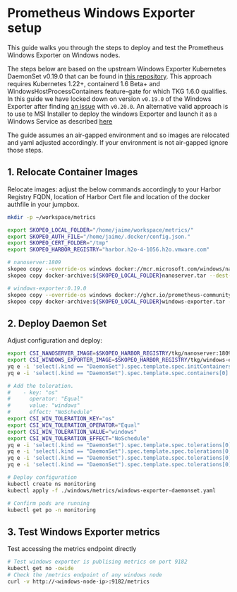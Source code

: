 # Prometheus Windows Exporter setup

This guide walks you through the steps to deploy and test the Prometheus Windows Exporter on Windows nodes.

The steps below are based on the upstream Windows Exporter Kubernetes DaemonSet v0.19.0 that can be found in [this repository](https://github.com/prometheus-community/windows_exporter/tree/v0.19.0/kubernetes). This approach requires Kubernetes 1.22+, containerd 1.6 Beta+ and WindowsHostProcessContainers feature-gate for which TKG 1.6.0 qualifies. In this guide we have locked down on version `v0.19.0` of the Windows Exporter after finding [an issue](https://github.com/prometheus-community/windows_exporter/issues/1092) with `v0.20.0`.
An alternative valid approach is to use te MSI Installer to deploy the windows Exporter and launch it as a Windows Service as described [here](https://github.com/prometheus-community/windows_exporter/tree/master#installation)

The guide assumes an air-gapped environment and so images are relocated and yaml adjusted accordingly. If  your environment is not air-gapped ignore those steps.

## 1. Relocate Container Images

Relocate images: adjust the below commands accordingly to your Harbor Registry FQDN, location of Harbor Cert file and location of the docker authfile in your jumpbox.
```bash
mkdir -p ~/workspace/metrics

export SKOPEO_LOCAL_FOLDER="/home/jaime/workspace/metrics/"
export SKOPEO_AUTH_FILE="/home/jaime/.docker/config.json."
export SKOPEO_CERT_FOLDER="/tmp"
export SKOPEO_HARBOR_REGISTRY="harbor.h2o-4-1056.h2o.vmware.com"

# nanoserver:1809
skopeo copy --override-os windows docker://mcr.microsoft.com/windows/nanoserver:1809 docker-archive:${SKOPEO_LOCAL_FOLDER}nanoserver.tar
skopeo copy docker-archive:${SKOPEO_LOCAL_FOLDER}nanoserver.tar --dest-cert-dir=${SKOPEO_CERT_FOLDER} --dest-authfile=${SKOPEO_AUTH_FILE} docker://${SKOPEO_HARBOR_REGISTRY}/tkg/nanoserver:1809

# windows-exporter:0.19.0
skopeo copy --override-os windows docker://ghcr.io/prometheus-community/windows-exporter:0.19.0 docker-archive:${SKOPEO_LOCAL_FOLDER}windows-exporter.tar
skopeo copy docker-archive:${SKOPEO_LOCAL_FOLDER}windows-exporter.tar --dest-cert-dir=${SKOPEO_CERT_FOLDER} --dest-authfile=${SKOPEO_AUTH_FILE} docker://${SKOPEO_HARBOR_REGISTRY}/tkg/windows-exporter:0.19.0 
```

## 2. Deploy Daemon Set

Adjust configuration and deploy:
```bash
export CSI_NANOSERVER_IMAGE=$SKOPEO_HARBOR_REGISTRY/tkg/nanoserver:1809
export CSI_WINDOWS_EXPORTER_IMAGE=$SKOPEO_HARBOR_REGISTRY/tkg/windows-exporter:0.19.0
yq e -i 'select(.kind == "DaemonSet").spec.template.spec.initContainers[0].image = strenv(CSI_NANOSERVER_IMAGE)' ./windows/metrics/windows-exporter-daemonset.yaml
yq e -i 'select(.kind == "DaemonSet").spec.template.spec.containers[0].image = strenv(CSI_WINDOWS_EXPORTER_IMAGE)' ./windows/metrics/windows-exporter-daemonset.yaml

# Add the toleration.
#    - key: "os"
#      operator: "Equal"
#      value: "windows"
#      effect: "NoSchedule"
export CSI_WIN_TOLERATION_KEY="os"
export CSI_WIN_TOLERATION_OPERATOR="Equal"
export CSI_WIN_TOLERATION_VALUE="windows"
export CSI_WIN_TOLERATION_EFFECT="NoSchedule"
yq e -i 'select(.kind == "DaemonSet").spec.template.spec.tolerations[0].key = strenv(CSI_WIN_TOLERATION_KEY)' ./windows/metrics/windows-exporter-daemonset.yaml
yq e -i 'select(.kind == "DaemonSet").spec.template.spec.tolerations[0].operator = strenv(CSI_WIN_TOLERATION_OPERATOR)' ./windows/metrics/windows-exporter-daemonset.yaml
yq e -i 'select(.kind == "DaemonSet").spec.template.spec.tolerations[0].value = strenv(CSI_WIN_TOLERATION_VALUE)' ./windows/metrics/windows-exporter-daemonset.yaml
yq e -i 'select(.kind == "DaemonSet").spec.template.spec.tolerations[0].effect = strenv(CSI_WIN_TOLERATION_EFFECT)' ./windows/metrics/windows-exporter-daemonset.yaml

# Deploy configuration
kubectl create ns monitoring
kubectl apply -f ./windows/metrics/windows-exporter-daemonset.yaml

# Confirm pods are running
kubectl get po -n monitoring
```

## 3. Test Windows Exporter metrics

Test accessing the metrics endpoint directly
```bash
# Test windows exporter is publising metrics on port 9182
kubectl get no -owide
# Check the /metrics endpoint of any windows node
curl -v http://<windows-node-ip>:9182/metrics
```
